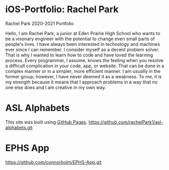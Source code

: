 # iOS-Portfolio: Rachel Park
Rachel Park 2020-2021 Portfolio

Hello, I am Rachel Park, a junior at Eden Prairie High School who wants to be a visonary engineer with the potential to change even small parts of people's lives. I have always been interested in technology and machines ever since I can remember. I consider myself as a decent problem solver. That is why I wanted to learn how to code and have loved the learning process. Every programmer, I assume, knows the feeling when you resolve a difficult complication in your code, app, or website. That can be done in a complex manner or in a simpler, more efficient manner. I am usually in the former group; however, I have never deemed it as a weakness. To me, it is my strength because it means that I approach problems in a way that no one else does and I am creative in my own way.

# ASL Alphabets
This site was built using [GitHub Pages](https://pages.github.com/).
https://github.com/rachelPark1/asl-alphabets.git

# EPHS App
https://github.com/connorholm/EPHS-App.git
